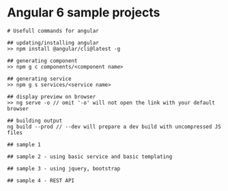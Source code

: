 Angular 6 sample projects
========

    # Usefull commands for angular

    ## updating/installing angular
    >> npm install @angular/cli@latest -g
   
    ## generating component
    >> npm g c components/<component name>
    
    ## generating service
    >> npm g s services/<service name>
    
    ## display preview on browser
    >> ng serve -o // omit '-o' will not open the link with your default browser
    
    ## building output
    ng build --prod // --dev will prepare a dev build with uncompressed JS files

    ## sample 1
    
    ## sample 2 - using basic service and basic templating
    
    ## sample 3 - using jquery, bootstrap
    
    ## sample 4 - REST API